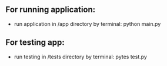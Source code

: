 
## For running application:
- run application in /app directory by terminal: python main.py

## For testing app:
- run testing in /tests directory by terminal: pytes test.py
